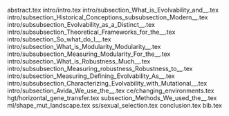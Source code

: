 abstract.tex
intro/intro.tex
intro/subsection_What_is_Evolvability_and__.tex
intro/subsection_Historical_Conceptions_subsubsection_Modern__.tex
intro/subsubsection_Evolvability_as_a_Distinct__.tex
intro/subsubsection_Theoretical_Frameworks_for_the__.tex
intro/subsection_So_what_do_I__.tex
intro/subsection_What_is_Modularity_Modularity__.tex
intro/subsubsection_Measuring_Modularity_For_the__.tex
intro/subsection_What_is_Robustness_Much__.tex
intro/subsubsection_Measuring_robustness_Robustness_to__.tex
intro/subsection_Measuring_Defining_Evolvability_As__.tex
intro/subsubsection_Characterizing_Evolvability_with_Mutational__.tex
intro/subsection_Avida_We_use_the__.tex
ce/changing_environments.tex
hgt/horizontal_gene_transfer.tex
subsection_Methods_We_used_the__.tex
ml/shape_mut_landscape.tex
ss/sexual_selection.tex
conclusion.tex
bib.tex
